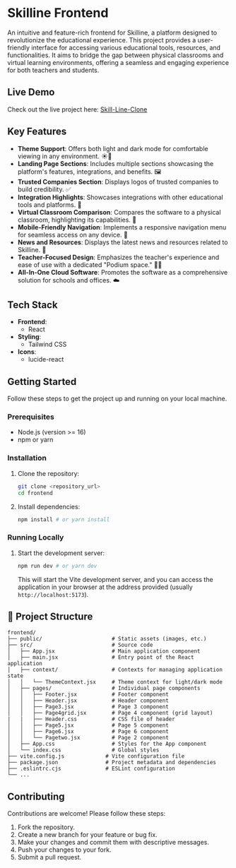 # Skilline Frontend 

An intuitive and feature-rich frontend for Skilline, a platform designed to revolutionize the educational experience. This project provides a user-friendly interface for accessing various educational tools, resources, and functionalities. It aims to bridge the gap between physical classrooms and virtual learning environments, offering a seamless and engaging experience for both teachers and students.

##  Live Demo

Check out the live project here: [Skill-Line-Clone](https://skill-line-clone.vercel.app/)

##  Key Features

- **Theme Support**: Offers both light and dark mode for comfortable viewing in any environment. ☀️🌙
- **Landing Page Sections**: Includes multiple sections showcasing the platform's features, integrations, and benefits. 🖼️
- **Trusted Companies Section**: Displays logos of trusted companies to build credibility. ✅
- **Integration Highlights**: Showcases integrations with other educational tools and platforms. 🔗
- **Virtual Classroom Comparison**: Compares the software to a physical classroom, highlighting its capabilities. 🏫
- **Mobile-Friendly Navigation**: Implements a responsive navigation menu for seamless access on any device. 📱
- **News and Resources**: Displays the latest news and resources related to Skilline. 📰
- **Teacher-Focused Design**: Emphasizes the teacher's experience and ease of use with a dedicated "Podium space." 🧑‍🏫
- **All-In-One Cloud Software**: Promotes the software as a comprehensive solution for schools and offices. ☁️

##  Tech Stack

- **Frontend**:
    - React
- **Styling**:
    - Tailwind CSS
- **Icons**:
    - lucide-react

##  Getting Started

Follow these steps to get the project up and running on your local machine.

### Prerequisites

- Node.js (version >= 16)
- npm or yarn

### Installation

1.  Clone the repository:

    ```bash
    git clone <repository_url>
    cd frontend
    ```

2.  Install dependencies:

    ```bash
    npm install # or yarn install
    ```

### Running Locally

1.  Start the development server:

    ```bash
    npm run dev # or yarn dev
    ```

    This will start the Vite development server, and you can access the application in your browser at the address provided (usually `http://localhost:5173`).

## 📂 Project Structure

```
frontend/
├── public/                      # Static assets (images, etc.)
├── src/                         # Source code
│   ├── App.jsx                  # Main application component
│   ├── main.jsx                 # Entry point of the React application
│   ├── context/                 # Contexts for managing application state
│   │   └── ThemeContext.jsx     # Theme context for light/dark mode
│   ├── pages/                   # Individual page components
│   │   ├── Footer.jsx           # Footer component
│   │   ├── Header.jsx           # Header component
│   │   ├── Page3.jsx            # Page 3 component
│   │   ├── Page4grid.jsx        # Page 4 component (grid layout)
|   |   ├── Header.css           # CSS file of header   
│   │   ├── Page5.jsx            # Page 5 component
│   │   ├── Page6.jsx            # Page 6 component
│   │   └── Pagetwo.jsx          # Page 2 component
│   ├── App.css                  # Styles for the App component
│   └── index.css                # Global styles
├── vite.config.js             # Vite configuration file
├── package.json               # Project metadata and dependencies
├── .eslintrc.cjs              # ESLint configuration
└── ...
```

##  Contributing

Contributions are welcome! Please follow these steps:

1.  Fork the repository.
2.  Create a new branch for your feature or bug fix.
3.  Make your changes and commit them with descriptive messages.
4.  Push your changes to your fork.
5.  Submit a pull request.

